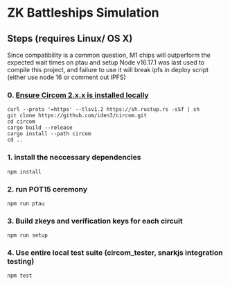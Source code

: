 # ZK Battleships Simulation

## Steps (requires Linux/ OS X)
Since compatibility is a common question, M1 chips will outperform the expected wait times on ptau and setup
Node v16.17.1 was last used to compile this project, and failure to use it will break ipfs in deploy script (either use node 16 or comment out IPFS)

### 0. [Ensure Circom 2.x.x is installed locally](https://github.com/iden3/circom/blob/master/mkdocs/docs/getting-started/installation.md)
```
curl --proto '=https' --tlsv1.2 https://sh.rustup.rs -sSf | sh
git clone https://github.com/iden3/circom.git
cd circom
cargo build --release
cargo install --path circom
cd ..
```
### 1. install the neccessary dependencies
```
npm install
```
### 2. run POT15 ceremony 
```
npm run ptau
```
### 3. Build zkeys and verification keys for each circuit
```
npm run setup
```

### 4. Use entire local test suite (circom_tester, snarkjs integration testing)
```
npm test
```
